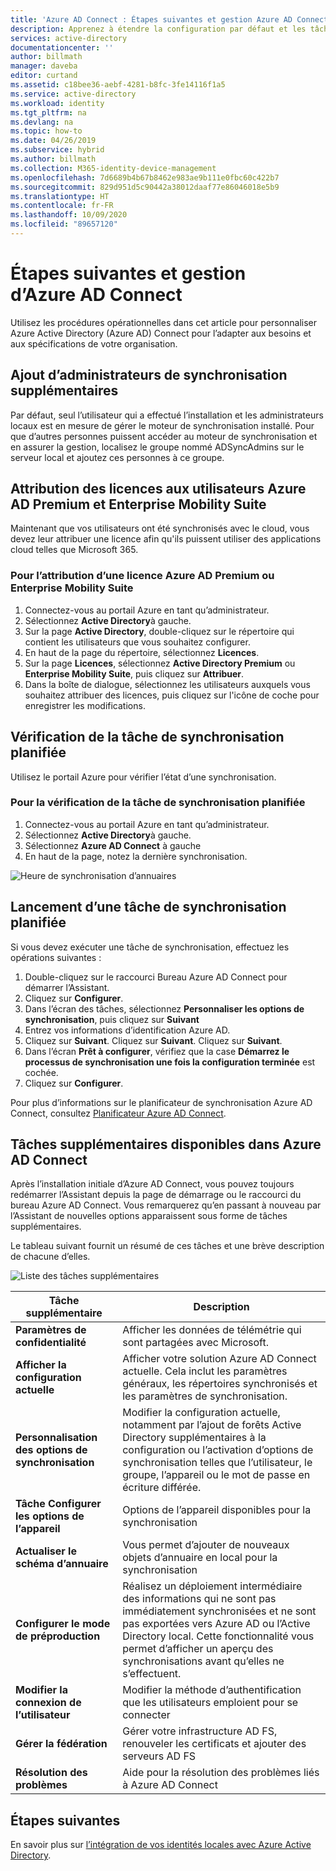```yaml
---
title: 'Azure AD Connect : Étapes suivantes et gestion Azure AD Connect | Microsoft Docs'
description: Apprenez à étendre la configuration par défaut et les tâches opérationnelles pour Azure AD Connect.
services: active-directory
documentationcenter: ''
author: billmath
manager: daveba
editor: curtand
ms.assetid: c18bee36-aebf-4281-b8fc-3fe14116f1a5
ms.service: active-directory
ms.workload: identity
ms.tgt_pltfrm: na
ms.devlang: na
ms.topic: how-to
ms.date: 04/26/2019
ms.subservice: hybrid
ms.author: billmath
ms.collection: M365-identity-device-management
ms.openlocfilehash: 7d6689b4b67b8462e983ae9b111e0fbc60c422b7
ms.sourcegitcommit: 829d951d5c90442a38012daaf77e86046018e5b9
ms.translationtype: HT
ms.contentlocale: fr-FR
ms.lasthandoff: 10/09/2020
ms.locfileid: "89657120"
---
```

# <a name="next-steps-and-how-to-manage-azure-ad-connect"></a>Étapes suivantes et gestion d’Azure AD Connect
Utilisez les procédures opérationnelles dans cet article pour personnaliser Azure Active Directory (Azure AD) Connect pour l’adapter aux besoins et aux spécifications de votre organisation.  

## <a name="add-additional-sync-admins"></a>Ajout d’administrateurs de synchronisation supplémentaires
Par défaut, seul l’utilisateur qui a effectué l’installation et les administrateurs locaux est en mesure de gérer le moteur de synchronisation installé. Pour que d’autres personnes puissent accéder au moteur de synchronisation et en assurer la gestion, localisez le groupe nommé ADSyncAdmins sur le serveur local et ajoutez ces personnes à ce groupe.

## <a name="assign-licenses-to-azure-ad-premium-and-enterprise-mobility-suite-users"></a>Attribution des licences aux utilisateurs Azure AD Premium et Enterprise Mobility Suite
Maintenant que vos utilisateurs ont été synchronisés avec le cloud, vous devez leur attribuer une licence afin qu'ils puissent utiliser des applications cloud telles que Microsoft 365.

### <a name="to-assign-an-azure-ad-premium-or-enterprise-mobility-suite-license"></a>Pour l’attribution d’une licence Azure AD Premium ou Enterprise Mobility Suite

1. Connectez-vous au portail Azure en tant qu’administrateur.
2. Sélectionnez **Active Directory**à gauche.
3. Sur la page **Active Directory**, double-cliquez sur le répertoire qui contient les utilisateurs que vous souhaitez configurer.
4. En haut de la page du répertoire, sélectionnez **Licences**.
5. Sur la page **Licences**, sélectionnez **Active Directory Premium** ou **Enterprise Mobility Suite**, puis cliquez sur **Attribuer**.
6. Dans la boîte de dialogue, sélectionnez les utilisateurs auxquels vous souhaitez attribuer des licences, puis cliquez sur l'icône de coche pour enregistrer les modifications.

## <a name="verify-the-scheduled-synchronization-task"></a>Vérification de la tâche de synchronisation planifiée
Utilisez le portail Azure pour vérifier l’état d’une synchronisation.

### <a name="to-verify-the-scheduled-synchronization-task"></a>Pour la vérification de la tâche de synchronisation planifiée
1. Connectez-vous au portail Azure en tant qu’administrateur.
2. Sélectionnez **Active Directory**à gauche.
3. Sélectionnez **Azure AD Connect** à gauche
4. En haut de la page, notez la dernière synchronisation.

![Heure de synchronisation d’annuaires](./media/how-to-connect-post-installation/verify2.png)

## <a name="start-a-scheduled-synchronization-task"></a>Lancement d’une tâche de synchronisation planifiée
Si vous devez exécuter une tâche de synchronisation, effectuez les opérations suivantes :

1. Double-cliquez sur le raccourci Bureau Azure AD Connect pour démarrer l’Assistant.
2. Cliquez sur **Configurer**.
3. Dans l’écran des tâches, sélectionnez **Personnaliser les options de synchronisation**, puis cliquez sur **Suivant**
4. Entrez vos informations d’identification Azure AD.
5. Cliquez sur **Suivant**. Cliquez sur **Suivant**.  Cliquez sur **Suivant**.
5.  Dans l’écran **Prêt à configurer**, vérifiez que la case **Démarrez le processus de synchronisation une fois la configuration terminée** est cochée.
6.  Cliquez sur **Configurer**.

Pour plus d’informations sur le planificateur de synchronisation Azure AD Connect, consultez [Planificateur Azure AD Connect](how-to-connect-sync-feature-scheduler.md).

## <a name="additional-tasks-available-in-azure-ad-connect"></a>Tâches supplémentaires disponibles dans Azure AD Connect
Après l’installation initiale d’Azure AD Connect, vous pouvez toujours redémarrer l’Assistant depuis la page de démarrage ou le raccourci du bureau Azure AD Connect.  Vous remarquerez qu’en passant à nouveau par l’Assistant de nouvelles options apparaissent sous forme de tâches supplémentaires.  

Le tableau suivant fournit un résumé de ces tâches et une brève description de chacune d’elles.

![Liste des tâches supplémentaires](./media/how-to-connect-post-installation/addtasks2.png)

| Tâche supplémentaire | Description |
| --- | --- |
|**Paramètres de confidentialité**|Afficher les données de télémétrie qui sont partagées avec Microsoft.|
|**Afficher la configuration actuelle**|Afficher votre solution Azure AD Connect actuelle.  Cela inclut les paramètres généraux, les répertoires synchronisés et les paramètres de synchronisation. |
| **Personnalisation des options de synchronisation** |Modifier la configuration actuelle, notamment par l’ajout de forêts Active Directory supplémentaires à la configuration ou l’activation d’options de synchronisation telles que l’utilisateur, le groupe, l’appareil ou le mot de passe en écriture différée. |
|**Tâche Configurer les options de l’appareil**|Options de l’appareil disponibles pour la synchronisation|
|**Actualiser le schéma d’annuaire**|Vous permet d’ajouter de nouveaux objets d’annuaire en local pour la synchronisation|
|**Configurer le mode de préproduction** |Réalisez un déploiement intermédiaire des informations qui ne sont pas immédiatement synchronisées et ne sont pas exportées vers Azure AD ou l’Active Directory local.  Cette fonctionnalité vous permet d’afficher un aperçu des synchronisations avant qu’elles ne s’effectuent. |
|**Modifier la connexion de l’utilisateur**|Modifier la méthode d’authentification que les utilisateurs emploient pour se connecter|
|**Gérer la fédération**|Gérer votre infrastructure AD FS, renouveler les certificats et ajouter des serveurs AD FS|
|**Résolution des problèmes**|Aide pour la résolution des problèmes liés à Azure AD Connect|

## <a name="next-steps"></a>Étapes suivantes
En savoir plus sur [l’intégration de vos identités locales avec Azure Active Directory](whatis-hybrid-identity.md).
